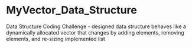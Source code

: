 # MyVector_Data_Structure
 Data Structure Coding Challenge - designed data structure behaves like a dynamically allocated vector that changes by adding elements, removing elements, and re-sizing implemented list
